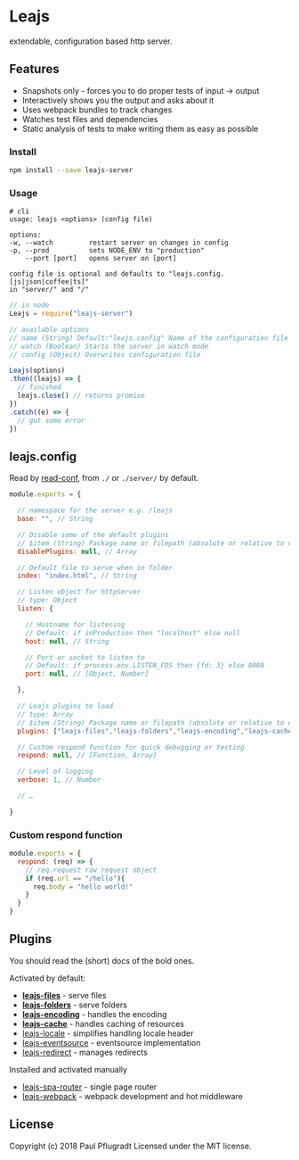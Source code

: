 # Leajs

extendable, configuration based http server.

## Features
- Snapshots only - forces you to do proper tests of input -> output
- Interactively shows you the output and asks about it
- Uses webpack bundles to track changes
- Watches test files and dependencies
- Static analysis of tests to make writing them as easy as possible

### Install
```sh
npm install --save leajs-server
```

### Usage
```
# cli
usage: leajs <options> (config file)

options:
-w, --watch         restart server on changes in config
-p, --prod          sets NODE_ENV to "production"
    --port [port]   opens server on [port]

config file is optional and defaults to "leajs.config.[js|json|coffee|ts]"
in "server/" and "/"
```

```js
// in node
Leajs = require("leajs-server")

// available options
// name (String) Default:"leajs.config" Name of the configuration file
// watch (Boolean) Starts the server in watch mode
// config (Object) Overwrites configuration file

Leajs(options)
.then((leajs) => {
  // finished
  leajs.close() // returns promise
})
.catch((e) => {
  // got some error
})
```

## leajs.config
Read by [read-conf](https://github.com/paulpflug/read-conf), from `./` or `./server/` by default.
```js
module.exports = {

  // namespace for the server e.g. /leajs
  base: "", // String

  // Disable some of the default plugins
  // $item (String) Package name or filepath (absolute or relative to cwd) of plugin
  disablePlugins: null, // Array

  // Default file to serve when in folder
  index: "index.html", // String

  // Listen object for httpServer
  // type: Object
  listen: {

    // Hostname for listening
    // Default: if inProduction then "localhost" else null
    host: null, // String

    // Port or socket to listen to
    // Default: if process.env.LISTEN_FDS then {fd: 3} else 8080
    port: null, // [Object, Number]

  },

  // Leajs plugins to load
  // type: Array
  // $item (String) Package name or filepath (absolute or relative to cwd) of plugin
  plugins: ["leajs-files","leajs-folders","leajs-encoding","leajs-cache","leajs-locale","leajs-eventsource","leajs-redirect"],

  // Custom respond function for quick debugging or testing
  respond: null, // [Function, Array]

  // Level of logging
  verbose: 1, // Number

  // …

}
```

### Custom respond function
```js
module.exports = {
  respond: (req) => {
    // req.request raw request object
    if (req.url == "/hello"){
      req.body = "hello world!"
    }
  }
}
```

## Plugins

You should read the (short) docs of the bold ones.

Activated by default:
- **[leajs-files](https://github.com/lea-js/leajs-files)** - serve files
- **[leajs-folders](https://github.com/lea-js/leajs-folders)** - serve folders
- **[leajs-encoding](https://github.com/lea-js/leajs-encoding)** - handles the encoding
- **[leajs-cache](https://github.com/lea-js/leajs-cache)** - handles caching of resources
- [leajs-locale](https://github.com/lea-js/leajs-locale) - simplifies handling locale header
- [leajs-eventsource](https://github.com/lea-js/leajs-eventsource) - eventsource implementation
- [leajs-redirect](https://github.com/lea-js/leajs-redirect) - manages redirects

Installed and activated manually
- [leajs-spa-router](https://github.com/lea-js/leajs-spa-router) - single page router
- [leajs-webpack](https://github.com/lea-js/leajs-webpack) - webpack development and hot middleware

## License
Copyright (c) 2018 Paul Pflugradt
Licensed under the MIT license.
